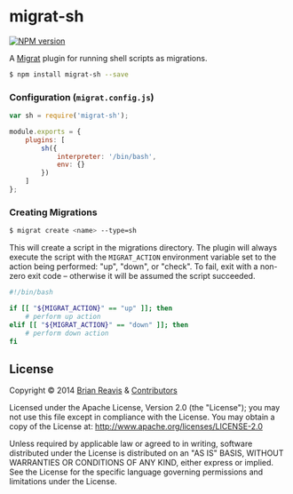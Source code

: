 # migrat-sh
[![NPM version](http://img.shields.io/npm/v/migrat-sh.svg?style=flat)](https://www.npmjs.org/package/migrat-sh)

A [Migrat](https://github.com/naturalatlas/migrat) plugin for running shell scripts as migrations.

```sh
$ npm install migrat-sh --save
```

### Configuration (`migrat.config.js`)

```js
var sh = require('migrat-sh');

module.exports = {
    plugins: [
        sh({
            interpreter: '/bin/bash',
            env: {}
        })
    ]
};
```

### Creating Migrations

```sh
$ migrat create <name> --type=sh
```

This will create a script in the migrations directory. The plugin will always execute the script with the `MIGRAT_ACTION` environment variable set to the action being performed: "up", "down", or "check". To fail, exit with a non-zero exit code – otherwise it will be assumed the script succeeded.

```sh
#!/bin/bash

if [[ "${MIGRAT_ACTION}" == "up" ]]; then
    # perform up action
elif [[ "${MIGRAT_ACTION}" == "down" ]]; then
    # perform down action
fi
```

## License

Copyright &copy; 2014 [Brian Reavis](https://github.com/brianreavis) & [Contributors](https://github.com/naturalatlas/migrat-sh/graphs/contributors)

Licensed under the Apache License, Version 2.0 (the "License"); you may not use this file except in compliance with the License. You may obtain a copy of the License at: http://www.apache.org/licenses/LICENSE-2.0

Unless required by applicable law or agreed to in writing, software distributed under the License is distributed on an "AS IS" BASIS, WITHOUT WARRANTIES OR CONDITIONS OF ANY KIND, either express or implied. See the License for the specific language governing permissions and limitations under the License.
